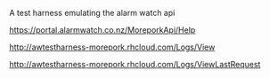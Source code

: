 A test harness emulating the alarm watch api

https://portal.alarmwatch.co.nz/MoreporkApi/Help

http://awtestharness-morepork.rhcloud.com/Logs/View

http://awtestharness-morepork.rhcloud.com/Logs/ViewLastRequest


